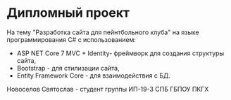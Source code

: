 # Дипломный проект
На тему "Разработка сайта для пейнтбольного клуба" на языке программирования C# с использованием:

* ASP NET Core 7 MVC + Identity- фреймворк для создания структуры сайта,
* Bootstrap - для стилизации сайта,
* Entity Framework Core - для взаимодействия с БД.


Новоселов Святослав - студент группы ИП-19-3 СПБ ГБПОУ ПКГХ
